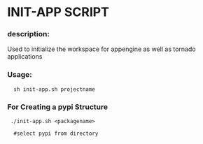 <h1> INIT-APP SCRIPT </h1>

<h3> description: </h3>
<p>
  Used to initialize the workspace for appengine as well as tornado applications
</p>

<h3> Usage: </h3>

```
  sh init-app.sh projectname

```

<h3> For Creating a pypi Structure </h3>

```
 ./init-app.sh <packagename>
  
  #select pypi from directory
```